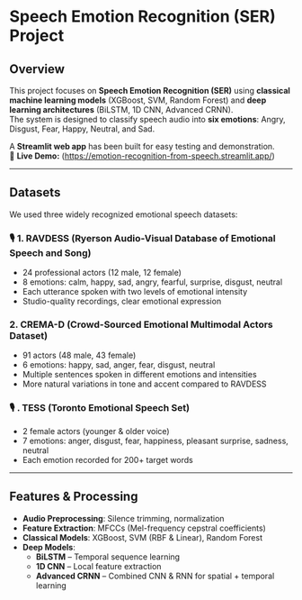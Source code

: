 # Speech Emotion Recognition (SER) Project

##  Overview
This project focuses on **Speech Emotion Recognition (SER)** using **classical machine learning models** (XGBoost, SVM, Random Forest) and **deep learning architectures** (BiLSTM, 1D CNN, Advanced CRNN).  
The system is designed to classify speech audio into **six emotions**: Angry, Disgust, Fear, Happy, Neutral, and Sad.

A **Streamlit web app** has been built for easy testing and demonstration.  
🔗 **Live Demo:** (https://emotion-recognition-from-speech.streamlit.app/)

---

##  Datasets
We used three widely recognized emotional speech datasets:

### 🎙️ 1. RAVDESS (Ryerson Audio-Visual Database of Emotional Speech and Song)
- 24 professional actors (12 male, 12 female)
- 8 emotions: calm, happy, sad, angry, fearful, surprise, disgust, neutral
- Each utterance spoken with two levels of emotional intensity
- Studio-quality recordings, clear emotional expression

###  2. CREMA-D (Crowd-Sourced Emotional Multimodal Actors Dataset)
- 91 actors (48 male, 43 female)
- 6 emotions: happy, sad, anger, fear, disgust, neutral
- Multiple sentences spoken in different emotions and intensities
- More natural variations in tone and accent compared to RAVDESS

### 🎙️ . TESS (Toronto Emotional Speech Set)
- 2 female actors (younger & older voice)
- 7 emotions: anger, disgust, fear, happiness, pleasant surprise, sadness, neutral
- Each emotion recorded for 200+ target words

---

##  Features & Processing
- **Audio Preprocessing**: Silence trimming, normalization
- **Feature Extraction**: MFCCs (Mel-frequency cepstral coefficients)
- **Classical Models**: XGBoost, SVM (RBF & Linear), Random Forest
- **Deep Models**:
  - **BiLSTM** – Temporal sequence learning
  - **1D CNN** – Local feature extraction
  - **Advanced CRNN** – Combined CNN & RNN for spatial + temporal learning


